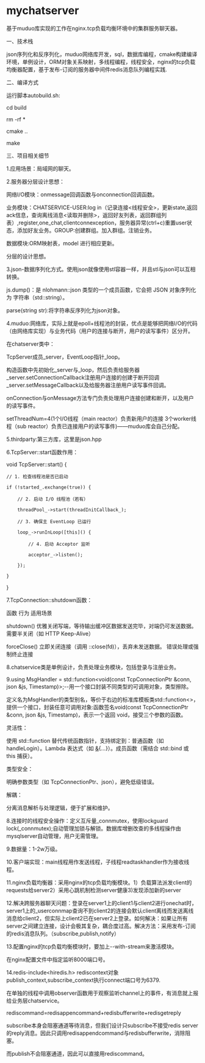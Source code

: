 # mychatserver
基于muduo库实现的工作在nginx.tcp负载均衡环境中的集群服务聊天器。

一、技术栈

json序列化和反序列化，muduo网络库开发，sql，数据库编程，cmake构建编译环境，单例设计，ORM对象关系映射，多线程编程，线程安全，nginx的tcp负载均衡器配置，基于发布-订阅的服务器中间件redis消息队列编程实践.

二、编译方式

运行脚本autobuild.sh:

cd build

rm -rf *

cmake ..

make

三、项目相关细节

1.应用场景：局域网的聊天。

2.服务器分层设计思想：

网络I/O模块：onmessage回调函数与onconnection回调函数。

业务模块：CHATSERVICE-USER:log in（记录连接<线程安全>，更新state,返回ack信息，查询离线消息<读取并删除>，返回好友列表，返回群组列表）,register,one_chat,clientconnexception，服务器异常(ctrl+c)重置user状态，添加好友业务。GROUP:创建群组。加入群组。注销业务。

数据模块:ORM映射表，model 进行相应更新。

分层的设计思想。

3.json-数据序列化方式。使用json就像使用stl容器一样，并且stl与json可以互相转换。

js.dump()：是 nlohmann::json 类型的一个成员函数，它会把 JSON 对象序列化为 字符串（std::string）。

parse(string str):将字符串反序列化为json对象。

4.muduo:网络库，实际上就是epoll+线程池的封装，优点是能够把网络I/O的代码（由网络库实现）与业务代码（用户的连接与断开，用户的读写事件）区分开。

在chatserver类中：

TcpServer成员_server，EventLoop指针_loop。

构造函数中先初始化_server与_loop，然后负责给服务器_server.setConnectionCallback注册用户连接的创建于断开回调_server.setMessageCallback以及给服务器注册用户读写事件回调。

onConnection与onMessage方法专门负责处理用户连接创建和断开，以及用户的读写事件。

setThreadNum=4(1个I/O线程（main reactor）负责新用户的连接 3个worker线程（sub reactor）负责已连接用户的读写事件)——muduo库会自己分配。

5.thirdparty:第三方库，这里是json.hpp

6.TcpServer::start函数作用：

void TcpServer::start() {

    // 1. 检查线程池是否已启动
    
    if (!started_.exchange(true)) {
    
        // 2. 启动 I/O 线程池（若有）
        
        threadPool_->start(threadInitCallback_);

        // 3. 确保主 EventLoop 已运行
        
        loop_->runInLoop([this]() {
        
            // 4. 启动 Acceptor 监听
            
            acceptor_->listen();
            
        });
        
    }
    
}

7.TcpConnection::shutdown函数：

函数	行为	适用场景

shutdown()	优雅关闭写端，等待输出缓冲区数据发送完毕，对端仍可发送数据。	需要半关闭（如 HTTP Keep-Alive）

forceClose()	立即关闭连接（调用 ::close(fd)），丢弃未发送数据。	错误处理或强制终止连接

8.chatservice类是单例设计，负责处理业务模块，包括登录与注册业务。

9.using MsgHandler = std::function<void(const TcpConnectionPtr &conn, json &js, Timestamp)>;--用一个接口封装不同类型的可调用对象，类型擦除。

定义名为MsgHandler的类型别名，等价于右边的标准库模板类std::function<>，提供一个接口，封装任意可调用对象:函数签名void(const TcpConnectionPtr &conn, json &js, Timestamp)，表示一个返回 void，接受三个参数的函数。

灵活性：

使用 std::function 替代传统函数指针，支持绑定到：普通函数（如 handleLogin）。Lambda 表达式（如 [&](auto...){...}）。成员函数（需结合 std::bind 或 this 捕获）。

类型安全：

明确参数类型（如 TcpConnectionPtr、json），避免低级错误。

解耦：

分离消息解析与处理逻辑，便于扩展和维护。

8.连接时的线程安全操作：定义互斥量_connmutex，使用lockguard<mutex> lock(_connmutex);自动管理加锁与解锁。数据库增删改查的多线程操作由mysqlserver自动管理，用户无需管理。

9.数据量：1-2w万级。

10.客户端实现：main线程用作发送线程，子线程readtaskhandler作为接收线程。

11.nginx负载均衡器：采用nginx的tcp负载均衡模块。1）负载算法派发client的requests给server2）采用心跳机制检测server健康3)发现添加新的server

12.解决跨服务器聊天问题：登录在server1上的client1与client2进行onechat时，server1上的_userconnmap查询不到client2的连接会默认client离线而发送离线消息给client2，但实际上client2已在server2上登录。如何解决：如果让所有server之间建立连接，设计会极其复杂，耦合度过高。解决方法：采用发布-订阅的redis消息队列。（subscribe,publish,notify）

13.配置nginx的tcp负载均衡模块时，要加上--with-stream来激活模块。

在nginx配置文件中指定监听8000端口号。

14.redis-include<hiredis.h> rediscontext对象publish_context,subscribe_context执行connect端口号为6379.

在单独的线程中调用observer函数用于观察监听channel上的事件，有消息就上报给业务层chatservice。

rediscommand=redisappencommand+redisbufferwrite+redisgetreply

subscribe本身会阻塞通道等待消息，但我们设计只subscribe不接受redis server的reply消息。因此只调用redisappendcommand与redisbufferwrite，消除阻塞。

而publish不会阻塞通道，因此可以直接用rediscommand。
